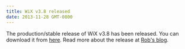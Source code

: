 ```yaml
---
title: WiX v3.8 released
date: 2013-11-28 GMT-0800
---
```

The production/stable release of WiX v3.8 has been released.
You can download it from <a href='http://wixtoolset.org/releases/v3.8/stable'>here</a>. Read more about the
release at <a href='http://robmensching.com/blog/posts/2013/11/28/wix-v3.8-released'>Rob's blog</a>.
